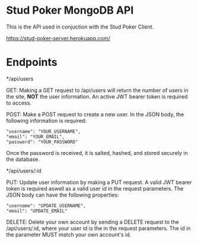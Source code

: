 # Stud Poker MongoDB API

This is the API used in conjuction with the Stud Poker Client.

https://stud-poker-server.herokuapp.com/

# Endpoints

*/api/users

  GET: Making a GET request to /api/users will return the number of users in the site, <b>NOT</b> the user information. An active JWT bearer token is required to access.

  POST: Make a POST request to create a new user. In the JSON body, the following information is required:

    "username": "YOUR_USERNAME",
    "email": "YOUR_EMAIL",
    "password": "YOUR_PASSWORD"

  Once the password is received, it is salted, hashed, and stored securely in the database.

*/api/users/:id

  PUT: Update user information by making a PUT request. A valid JWT bearer token is required aswell as a valid user id in the request parameters. The JSON body can have the following properties:

    "username": "UPDATE_USERNAME",
    "email": "UPDATE_EMAIL"

  DELETE: Delete your own account by sending a DELETE request to the /api/users/:id, where your user id is the in the request parameters. The id in the parameter MUST match your own account's id.
